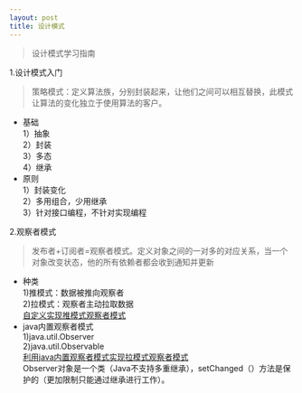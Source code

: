 ```yaml
---
layout: post
title: 设计模式
---
```

>设计模式学习指南<br>

1.设计模式入门
>策略模式：定义算法族，分别封装起来，让他们之间可以相互替换，此模式让算法的变化独立于使用算法的客户。<br>
+ 基础<br>
1）抽象<br>
2）封装<br>
3）多态<br>
4）继承<br>
+ 原则<br>
1）封装变化<br>
2）多用组合，少用继承<br>
3）针对接口编程，不针对实现编程<br>

2.观察者模式
>发布者+订阅者=观察者模式。定义对象之间的一对多的对应关系，当一个对象改变状态，他的所有依赖者都会收到通知并更新<br>
+ 种类<br>
1)推模式：数据被推向观察者<br>
2)拉模式：观察者主动拉取数据<br>
[自定义实现推模式观察者模式](https://github.com/nanhuirong/spark-practice/tree/master/src/main/java/com/huirong/oo/observer)<br>
+ java内置观察者模式<br>
1)java.util.Observer<br>
2)java.util.Observable<br>
[利用java内置观察者模式实现拉模式观察者模式](https://github.com/nanhuirong/spark-practice/tree/master/src/main/java/com/huirong/oo/observer/inner)<br>
Observer对象是一个类（Java不支持多重继承），setChanged（）方法是保护的（更加限制只能通过继承进行工作）。<br>

